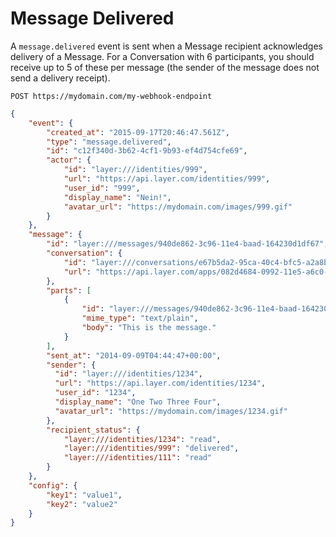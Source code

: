 # Message Delivered

A `message.delivered` event is sent when a Message recipient acknowledges delivery of a Message.  For a Conversation with 6 participants, you should receive up to 5 of these per message (the sender of the message does not send a delivery receipt).

```request
POST https://mydomain.com/my-webhook-endpoint
```

```json
{
    "event": {
        "created_at": "2015-09-17T20:46:47.561Z",
        "type": "message.delivered",
        "id": "c12f340d-3b62-4cf1-9b93-ef4d754cfe69",
        "actor": {
            "id": "layer:///identities/999",
            "url": "https://api.layer.com/identities/999",
            "user_id": "999",
            "display_name": "Nein!",
            "avatar_url": "https://mydomain.com/images/999.gif"
        }
    },
    "message": {
        "id": "layer:///messages/940de862-3c96-11e4-baad-164230d1df67",
        "conversation": {
            "id": "layer:///conversations/e67b5da2-95ca-40c4-bfc5-a2a8baaeb50f",
            "url": "https://api.layer.com/apps/082d4684-0992-11e5-a6c0-1697f925ec7b/conversations/e67b5da2-95ca-40c4-bfc5-a2a8baaeb50f"
        },
        "parts": [
            {
                "id": "layer:///messages/940de862-3c96-11e4-baad-164230d1df67/parts/0",
                "mime_type": "text/plain",
                "body": "This is the message."
            }
        ],
        "sent_at": "2014-09-09T04:44:47+00:00",
        "sender": {
          "id": "layer:///identities/1234",
          "url": "https://api.layer.com/identities/1234",
          "user_id": "1234",
          "display_name": "One Two Three Four",
          "avatar_url": "https://mydomain.com/images/1234.gif"
        },
        "recipient_status": {
            "layer:///identities/1234": "read",
            "layer:///identities/999": "delivered",
            "layer:///identities/111": "read"
        }
    },
    "config": {
        "key1": "value1",
        "key2": "value2"
    }
}
```
